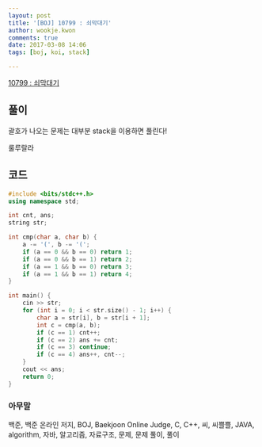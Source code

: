 ```yaml
---
layout: post
title: '[BOJ] 10799 : 쇠막대기'
author: wookje.kwon
comments: true
date: 2017-03-08 14:06
tags: [boj, koi, stack]

---
```


[10799 : 쇠막대기](https://www.acmicpc.net/problem/10799)

## 풀이

괄호가 나오는 문제는 대부분 stack을 이용하면 풀린다!

룰루랄라  

## 코드

```cpp
#include <bits/stdc++.h>
using namespace std;

int cnt, ans;
string str;

int cmp(char a, char b) {
	a -= '(', b -= '(';
	if (a == 0 && b == 0) return 1;
	if (a == 0 && b == 1) return 2;
	if (a == 1 && b == 0) return 3;
	if (a == 1 && b == 1) return 4;
}

int main() {
	cin >> str;
	for (int i = 0; i < str.size() - 1; i++) {
		char a = str[i], b = str[i + 1];
		int c = cmp(a, b);
		if (c == 1) cnt++;
		if (c == 2) ans += cnt;
		if (c == 3) continue;
		if (c == 4) ans++, cnt--;
	}
	cout << ans;
	return 0;
}
```

### 아무말  
백준, 백준 온라인 저지, BOJ, Baekjoon Online Judge, C, C++, 씨, 씨쁠쁠, JAVA, algorithm, 자바, 알고리즘, 자료구조, 문제, 문제 풀이, 풀이